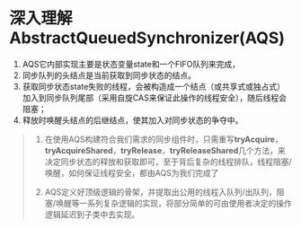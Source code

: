 # 深入理解AbstractQueuedSynchronizer(AQS)

1. AQS它内部实现主要是状态变量state和一个FIFO队列来完成，
2. 同步队列的头结点是当前获取到同步状态的结点。
3. 获取同步状态state失败的线程，会被构造成一个结点（或共享式或独占式）加入到同步队列尾部（采用自旋CAS来保证此操作的线程安全），随后线程会阻塞；
4. 释放时唤醒头结点的后继结点，使其加入对同步状态的争夺中。

> 1. 在使用AQS构建符合我们需求的同步组件时，只需重写**tryAcquire**，**tryAcquireShared**，**tryRelease**，**tryReleaseShared**几个方法，来决定同步状态的释放和获取即可，至于背后复杂的线程排队，线程阻塞/唤醒，如何保证线程安全，都由AQS为我们完成了
>
> 2. AQS定义好顶级逻辑的骨架，并提取出公用的线程入队列/出队列，阻塞/唤醒等一系列复杂逻辑的实现，将部分简单的可由使用者决定的操作逻辑延迟到子类中去实现。


